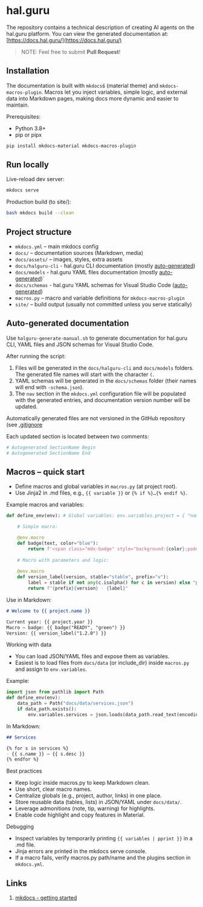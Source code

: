 # hal.guru

The repository contains a technical description of creating AI agents on the hal.guru platform. You can view the generated documentation at: [https://docs.hal.guru/](https://docs.hal.guru/)

> NOTE: Feel free to submit **Pull Request**!

## Installation

The documentation is built with `mkdocs`ś (material theme) and `mkdocs-macros-plugin`. Macros let you inject variables, simple logic, and external data into Markdown pages, making docs more dynamic and easier to maintain.

Prerequisites:

- Python 3.8+
- pip or pipx

```bash
pip install mkdocs-material mkdocs-macros-plugin
```

## Run locally

Live-reload dev server:

```bash
mkdocs serve
```

Production build (to site/):

```bash
bash mkdocs build --clean
```

## Project structure

- `mkdocs.yml` – main mkdocs config
- `docs/` – documentation sources (Markdown, media)
- `docs/assets/` – images, styles, extra assets
- `docs/halguru-cli` - hal.guru CLI documentation (mostly [auto-generated](#auto-generated-documentation))
- `docs/models` - hal.guru YAML files documentation (mostly [auto-generated](#auto-generated-documentation))`
- `docs/schemas` - hal.guru YAML schemas for Visual Studio Code ([auto-generated](#auto-generated-documentation))
- `macros.py` – macro and variable definitions for `mkdocs-macros-plugin`
- `site/` – build output (usually not committed unless you serve statically)

## Auto-generated documentation

Use `halguru-generate-manual.sh` to generate documentation for hal.guru CLI, YAML files and JSON schemas for Visual Studio Code.

After running the script:

1. Files will be generated in the `docs/halguru-cli` and `docs/models` folders. The generated file names will start with the character `(`.
2. YAML schemas will be generated in the `docs/schemas` folder (their names will end with `-schema.json`).
3. The `nav` section in the `mkdocs.yml` configuration file will be populated with the generated entries, and documentation version number will be updated.

Automatically generated files are not versioned in the GitHub repository (see [.gitignore](.gitignore)

Each updated section is located between two comments:

```yaml
# Autogenerated SectionName Begin
# Autogenerated SectionName End
```

## Macros – quick start

- Define macros and global variables in `macros.py` (at project root).
- Use Jinja2 in .md files, e.g., `{{ variable }}` or `{% if %}…{% endif %}`.

Example macros and variables:

```python
def define_env(env): # Global variables: env.variables.project = { "name": "hal.guru", "url": "[https://example.com](https://example.com)", "year": 2025, }

    # Simple macro:

    @env.macro
    def badge(text, color="blue"):
        return f'<span class="mdx-badge" style="background:{color};padding:2px 6px;border-radius:4px;color:#fff;">{text}</span>'
    
    # Macro with parameters and logic:
    
    @env.macro
    def version_label(version, stable="stable", prefix="v"):
        label = stable if not any(c.isalpha() for c in version) else "pre"
        return f"{prefix}{version} · {label}"
```

Use in Markdown:

```markdown
# Welcome to {{ project.name }}

Current year: {{ project.year }}
Macro – badge: {{ badge("READY", "green") }}
Version: {{ version_label("1.2.0") }}
```

Working with data

- You can load JSON/YAML files and expose them as variables.
- Easiest is to load files from `docs/data` (or include_dir) inside `macros.py` and assign to `env.variables`.

Example:

```python
import json from pathlib import Path
def define_env(env): 
    data_path = Path("docs/data/services.json") 
    if data_path.exists(): 
        env.variables.services = json.loads(data_path.read_text(encoding="utf-8"))
```

In Markdown:

```markdown
## Services

{% for s in services %}
- {{ s.name }} — {{ s.desc }} 
{% endfor %}
```

Best practices

- Keep logic inside macros.py to keep Markdown clean.
- Use short, clear macro names.
- Centralize globals (e.g., project, author, links) in one place.
- Store reusable data (tables, lists) in JSON/YAML under `docs/data/`.
- Leverage admonitions (note, tip, warning) for highlights.
- Enable code highlight and copy features in Material.

Debugging

- Inspect variables by temporarily printing `{{ variables | pprint }}` in a .md file.
- Jinja errors are printed in the mkdocs serve console.
- If a macro fails, verify macros.py path/name and the plugins section in `mkdocs.yml`.

## Links

1. [mkdocs - getting started](https://www.mkdocs.org/getting-started/)
